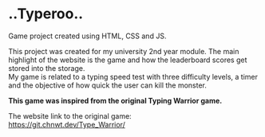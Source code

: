 # ..Typeroo..
Game project created using HTML, CSS and JS.

This project was created for my university 2nd year module. The main highlight of the website is the game and how the leaderboard scores get stored into the storage.
<br>
My game is related to a typing speed test with three difficulty levels, a timer and the objective of how quick the user can kill the monster.

<b>This game was inspired from the original Typing Warrior game.</b>

The website link to the original game:
<br>
https://git.chnwt.dev/Type_Warrior/
